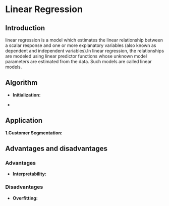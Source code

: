 # Linear Regression

## Introduction
linear regression is a model which estimates the linear relationship between a scalar response and one or more explanatory variables (also known as dependent and independent variables).In linear regression, the relationships are modeled using linear predictor functions whose unknown model parameters are estimated from the data. Such models are called linear models.

## Algorithm 
- **Initialization:**

- 
## Application
**1.Customer Segmentation:**


## Advantages and disadvantages

### Advantages
- **Interpretability:**



### Disadvantages
- **Overfitting:**
